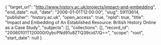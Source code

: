 {
  "target_url": "http://www.history.ac.uk/projects/impact-and-embedding", 
  "end_date": null, 
  "date": "2006-01-01T12:00:00", 
  "slug": 59113614, 
  "publisher": "history.ac.uk", 
  "open_access": true, 
  "npld": true, 
  "title": "Impact and Embedding of An Established Resource: British History Online as a Case Study", 
  "subjects": [], 
  "collections": [], 
  "record_id": "20060101T120000/0ybcPNd91u8ZTQ39cid7/Q==", 
  "scope": "root", 
  "start_date": null
}

